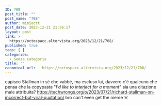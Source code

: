 ```yaml
---
ID: 708
post_title: ""
post_name: "708"
author: minioctt
post_date: 2023-12-21 21:56:17
layout: post
link: >
  https://octospacc.altervista.org/2023/12/21/708/
published: true
tags: [ ]
categories:
  - Senza categoria
title: ""
canonical_url:   https://octospacc.altervista.org/2023/12/21/708/
---
```

<!-- wp:paragraph -->
<p>capisco Stallman in sé che vabbé, ma escluso lui, davvero c'è qualcuno che pensa che la copypasta "<em>I'd like to interject for a moment</em>" sia una citazione male attribuita? <a href="https://techwrongs.org/o/2023/07/21/richard-stallman-on-incorrect-but-viral-quotation/">https://techwrongs.org/o/2023/07/21/richard-stallman-on-incorrect-but-viral-quotation/</a> bro can't even get the meme ☠️</p>
<!-- /wp:paragraph -->